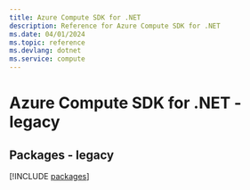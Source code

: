 ```yaml
---
title: Azure Compute SDK for .NET
description: Reference for Azure Compute SDK for .NET
ms.date: 04/01/2024
ms.topic: reference
ms.devlang: dotnet
ms.service: compute
---
```

# Azure Compute SDK for .NET - legacy
## Packages - legacy
[!INCLUDE [packages](compute-index.md)]